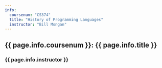 ```yaml
---
info:
  coursenum: "CS374"
  title: "History of Programming Languages"
  instructor: "Bill Mongan"
---
```


## {{ page.info.coursenum }}: {{ page.info.title }}

### {{ page.info.instructor }}

